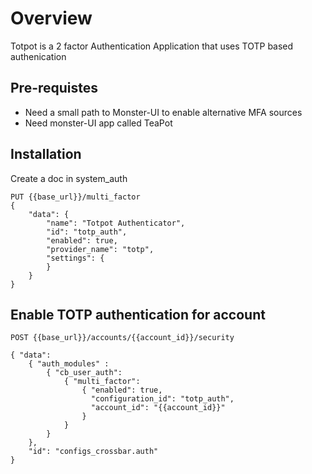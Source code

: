 
# Overview

Totpot is a 2 factor Authentication Application that uses TOTP based authenication


## Pre-requistes

* Need a small path to Monster-UI to enable alternative MFA sources
* Need monster-UI app called TeaPot

## Installation

Create a doc in system_auth
```
PUT {{base_url}}/multi_factor
{
    "data": {
        "name": "Totpot Authenticator", 
        "id": "totp_auth",
        "enabled": true, 
        "provider_name": "totp", 
        "settings": {
        }
    }
}
```
## Enable TOTP authentication for account

```
POST {{base_url}}/accounts/{{account_id}}/security

{ "data": 
    { "auth_modules" :
        { "cb_user_auth": 
            { "multi_factor": 
                { "enabled": true, 
                  "configuration_id": "totp_auth", 
                  "account_id": "{{account_id}}"
                } 
            } 
        } 
    },
    "id": "configs_crossbar.auth"
}
```


